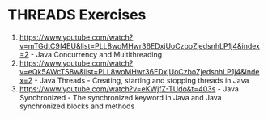 # THREADS Exercises
1. https://www.youtube.com/watch?v=mTGdtC9f4EU&list=PLL8woMHwr36EDxjUoCzboZjedsnhLP1j4&index=2 - Java Concurrency and Multithreading
2. https://www.youtube.com/watch?v=eQk5AWcTS8w&list=PLL8woMHwr36EDxjUoCzboZjedsnhLP1j4&index=2 - Java Threads - Creating, starting and stopping threads in Java
3. https://www.youtube.com/watch?v=eKWjfZ-TUdo&t=403s - Java Synchronized - The synchronized keyword in Java and Java synchronized blocks and methods
